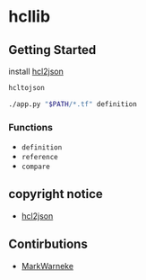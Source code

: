 # hcllib

## Getting Started

install [hcl2json](https://github.com/kvz/json2hcl)

```bash
hcltojson 
```

```bash
./app.py "$PATH/*.tf" definition
```

### Functions

- `definition`
- `reference`
- `compare`

## copyright notice

- [hcl2json](https://github.com/kvz/json2hcl)


## Contirbutions

- [MarkWarneke](https://www.twitter.com/MarkWarneke)

